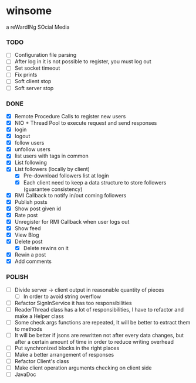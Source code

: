 # winsome
a reWardINg SOcial Media
### TODO
- [ ] Configuration file parsing
- [ ] After log in it is not possible to register, you must log out
- [ ] Set socket timeout
- [ ] Fix prints
- [ ] Soft client stop
- [ ] Soft server stop

### DONE
- [X] Remote Procedure Calls to register new users
- [X] NIO + Thread Pool to execute request and send responses
- [X] login
- [X] logout
- [X] follow users
- [X] unfollow users
- [X] list users with tags in common
- [X] List following
- [X] List followers (locally by client)
  - [X] Pre-download followers list at login
  - [X] Each client need to keep a data structure to store followers (guarantee consistency)
- [X] RMI Callback to notify in/out coming followers
- [X] Publish posts
- [X] Show post given id
- [X] Rate post
- [X] Unregister for RMI Callback when user logs out
- [X] Show feed
- [X] View Blog
- [X] Delete post
  - [X] Delete rewins on it
- [X] Rewin a post
- [X] Add comments

### POLISH
- [ ] Divide server -> client output in reasonable quantity of pieces
  - [ ] In order to avoid string overflow
- [ ] Refactor SignInService it has too responsibilities
- [ ] ReaderThread class has a lot of responsibilities, I have to refactor and make a Helper class
- [ ] Some check args functions are repeated, It will be better to extract them to methods
- [ ] It will be better if jsons are rewritten not after every data changes, but after a certain amount of time in order to reduce writing overhead
- [ ] Put synchronized blocks in the right places
- [ ] Make a better arrangement of responses
- [ ] Refactor Client's class
- [ ] Make client operation arguments checking on client side
- [ ] JavaDoc